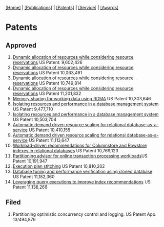 [[Home]](index.html) | [[Publications]](publications.html) | [[Patents]](patents.html) | [[Service]](service.html) | [[Awards]](awards.html)

# Patents

## Approved

1. [Dynamic allocation of resources while considering resource reservations](https://patents.google.com/patent/US9602426B2/en) US Patent: 9,602,426
2. [Dynamic allocation of resources while considering resource reservations](https://patents.google.com/patent/US10063491B2/en) US Patent 10,063,491
3. [Dynamic allocation of resources while considering resource reservations](https://patents.google.com/patent/US10749814B2/en) US Patent 10,749,814
4. [Dynamic allocation of resources while considering resource reservations](https://patents.google.com/patent/US11201832B2/en) US Patent 11,201,832
5. [Memory sharing for working data using RDMA](https://patents.google.com/patent/US10303646B2/en) US Patent 10,303,646
6. [Isolating resources and performance in a database management system](https://patents.google.com/patent/US9477710B2/en) US Patent 9,477,710
7. [Isolating resources and performance in a database management system](https://patents.google.com/patent/US10503704B2/en) US Patent 10,503,704
8. [Automatic demand driven resource scaling for relational database-as-a-service](https://patents.google.com/patent/US10410155B2/en) US Patent 10,410,155
9. [Automatic demand driven resource scaling for relational database-as-a-service](https://patents.google.com/patent/US11113647B2/en) US Patent 11,113,647 
10. [Workload-driven recommendations for Columnstore and Rowstore indexes in relational databases](https://patents.google.com/patent/US10769123B2/en) US Patent 10,769,123
11. [Partitioning advisor for online transaction processing workloads](https://patents.google.com/patent/US10191947B2/en)US Patent 10,191,947
12. [Execution plan stitching](https://patents.google.com/patent/US1081020B2/en) US Patent 10,810,202
13. [Database tuning and performance verification using cloned database](https://patents.google.com/patent/US11182360B2/en) US Patent 11,182,360
14. [Leveraging query executions to improve index recommendations](https://patents.google.com/patent/US11138266B2/en) US Patent 11,138,266

## Filed

1. Partitioning optimistic concurrency control and logging. US Patent App. 13/494,876
